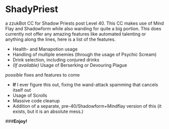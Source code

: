 # ShadyPriest

a zzukBot CC for Shadow Priests post Level 40. This CC makes use of Mind Flay and Shadowform while also wanding for quite a big portion.
This does currently not offer any amazing features like automated talenting or anything along the lines, here is a list of the features.

* Health- and Manapotion usage
* Handling of multiple enemies (through the usage of Psychic Scream)
* Drink selection, including conjured drinks
* *(If available)* Usage of Berserking or Devouring Plague

*possible* fixes and features to come

* **If** I ever figure this out, fixing the wand-attack spamming that cancels itself out
* Usage of Scrolls
* Massive code cleanup
* Addition of a separate, pre-40/Shadowform+Mindflay version of this (it exists, but it is an absolute mess.)


###**Enjoy!**
